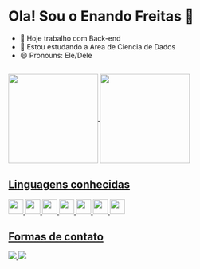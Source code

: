 # Ola! Sou o Enando Freitas 👋

- 🔭 Hoje trabalho com Back-end
- 🌱 Estou estudando a Area de Ciencia de Dados
- 😄 Pronouns: Ele/Dele

##

<div>
  <a href="https://github.com/Ernan21"</a>
  <img height="180cm" align="center" src="https://github-readme-stats.vercel.app/api?username=Ernan21&show_icons=true&theme=dracula" />
  <img height="180cm" align="center" src="https://github-readme-stats.vercel.app/api/top-langs?username=Ernan21&theme=dracula&layout=compact&langs_count=8&card_width=320" />
</div>

## Linguagens conhecidas

<div>
  <img height="30cm" src="https://cdn.jsdelivr.net/gh/devicons/devicon@latest/icons/html5/html5-original-wordmark.svg" />
  <img height="30cm" src="https://cdn.jsdelivr.net/gh/devicons/devicon@latest/icons/css3/css3-original-wordmark.svg" />
  <img height="30cm" src="https://cdn.jsdelivr.net/gh/devicons/devicon@latest/icons/python/python-original.svg" />
  <img height="30cm" src="https://cdn.jsdelivr.net/gh/devicons/devicon@latest/icons/javascript/javascript-original.svg" />
  <img height="30cm" src="https://cdn.jsdelivr.net/gh/devicons/devicon@latest/icons/visualbasic/visualbasic-original.svg" />
  <img height="30cm" src="https://cdn.jsdelivr.net/gh/devicons/devicon@latest/icons/postgresql/postgresql-original.svg" />
  <img height="30cm" src="https://cdn.jsdelivr.net/gh/devicons/devicon@latest/icons/php/php-original.svg" />
</div>

<div>
  <h2>Formas de contato</h2>
  <a href="https://api.whatsapp.com/send?phone=8592477663" target="_blank">
    <img src="https://img.shields.io/badge/WhatsApp-06625f?style=for-the-badge&logo=whatsapp&logoColor=white">
  </a>
  <a href="mailto:ernando.freitas123@gmail.com" target="_blank">
    <img src="https://img.shields.io/badge/Gmail-c71610?style=for-the-badge&logo=gmail&logoColor=white">
  </a>
</div>

